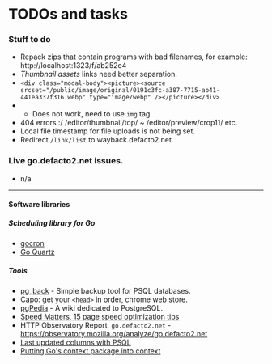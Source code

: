 # TODOs and tasks

### Stuff to do

* Repack zips that contain programs with bad filenames, for example: http://localhost:1323/f/ab252e4
* _Thumbnail assets_ links need better separation.
* `<div class="modal-body"><picture><source srcset="/public/image/original/0191c3fc-a387-7715-ab41-441ea337f316.webp" type="image/webp" /></picture></div>`
* * Does not work, need to use `img` tag.
* 404 errors :/ /editor/thumbnail/top/ ~ /editor/preview/crop11/ etc.
* Local file timestamp for file uploads is not being set.
* Redirect `/link/list` to wayback.defacto2.net.

### Live go.defacto2.net issues.

* n/a

---

#### Software libraries

#####  Scheduling library for Go

- [gocron](https://github.com/go-co-op/gocron)
- [Go Quartz](https://github.com/reugn/go-quartz)

##### Tools

- [pg_back](https://github.com/orgrim/pg_back) - Simple backup tool for PSQL databases.
- Capo: get your `<head>` in order, chrome web store.
- [pgPedia](https://pgpedia.info/) - A wiki dedicated to PostgreSQL.
- [Speed Matters, 15 page speed optimization tips](https://www.speedcurve.com/blog/15-neglected-page-speed-optimizations/)
- HTTP Observatory Report, `go.defacto2.net` - https://observatory.mozilla.org/analyze/go.defacto2.net
- [Last updated columns with PSQL](https://www.morling.dev/blog/last-updated-columns-with-postgres)
- [Putting Go's context package into context](https://blog.meain.io/2024/golang-context/)